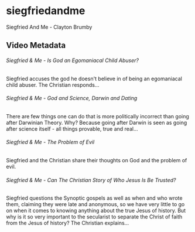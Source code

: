 # siegfriedandme
Siegfried And Me - Clayton Brumby

## Video Metadata

###### Siegfried & Me - Is God an Egomaniacal Child Abuser?
Siegfried accuses the god he doesn't believe in of being an egomaniacal child abuser.  The Christian responds...

###### Siegfried & Me - God and Science, Darwin and Dating
There are few things one can do that is more politically incorrect than going after Darwinian Theory. Why? Because going after Darwin is seen as going after science itself - all things provable, true and real...

###### Siegfried & Me - The Problem of Evil
Siegfried and the Christian share their thoughts on God and the problem of evil.

###### Siegfried & Me - Can The Christian Story of Who Jesus Is Be Trusted?
Siegfried questions the Synoptic gospels as well as when and who wrote them, claiming they were late and anonymous, so we have very little to go on when it comes to knowing anything about the true Jesus of history. But why is it so very important to the secularist to separate the Christ of faith from the Jesus of history?  The Christian explains...